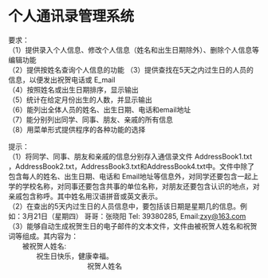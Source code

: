 # 个人通讯录管理系统
要求：  
（1）提供录入个人信息、修改个人信息（姓名和出生日期除外）、删除个人信息等编辑功能  
（2）提供按姓名查询个人信息的功能
（3）提供查找在5天之内过生日的人员的信息，以便发出祝贺电话或 E_mail   
（4）按照姓名或出生日期排序，显示输出  
（5）统计在给定月份出生的人数，并显示输出  
（6）能列出全体人员的姓名、出生日期、电话和email地址  
（7）能分别列出同学、同事、朋友、亲戚的所有信息  
（8）用菜单形式提供程序的各种功能的选择  
  
提示：  
（1）将同学、同事、朋友和亲戚的信息分别存入通信录文件 AddressBook1.txt ，AddressBook2.txt，AddressBook3.txt和AddressBook4.txt中。文件中除了包含每人的姓名、出生日期、电话和 Email地址等信息外，对同学还要包含一起上学的学校名称，对同事还要包含共事的单位名称，对朋友还要包含认识的地点，对亲戚包含称呼。其中姓名用汉语拼音或英文表示。  
（2）在查出的5天内过生日的人员信息中，要包括该日期是星期几的信息。例如：3月21日（星期四） 哥哥：张晓阳 Tel: 39380285, Email:zxy@163.com  
（3）能够自动生成祝贺生日的电子邮件的文本文件，文件由被祝贺人姓名和祝贺词等组成。其内容为：  
&emsp;&emsp;被祝贺人姓名:  
&emsp;&emsp;&emsp;&emsp;祝生日快乐，健康幸福。      
&emsp;&emsp;&emsp;&emsp;&emsp;&emsp;&emsp; &emsp;&emsp;&emsp;&emsp;祝贺人姓名
